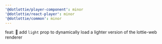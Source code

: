 ```yaml
---
'@dotlottie/player-component': minor
'@dotlottie/react-player': minor
'@dotlottie/common': minor
---
```


feat: 🎸 add `light` prop to dynamically load a lighter version of the lottie-web renderer
